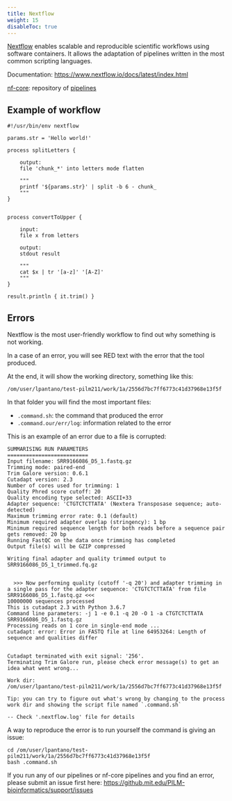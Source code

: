 ```yaml
---
title: Nextflow
weight: 15
disableToc: true
---
```


[Nextflow](https://www.nextflow.io/) enables scalable and reproducible scientific workflows using software containers. It allows the adaptation of pipelines written in the most common scripting languages. 

Documentation: https://www.nextflow.io/docs/latest/index.html

[nf-core](https://nf-co.re/): repository of [pipelines](https://nf-co.re/pipelines)

## Example of workflow

```
#!/usr/bin/env nextflow

params.str = 'Hello world!'

process splitLetters {

    output:
    file 'chunk_*' into letters mode flatten

    """
    printf '${params.str}' | split -b 6 - chunk_
    """
}


process convertToUpper {

    input:
    file x from letters

    output:
    stdout result

    """
    cat $x | tr '[a-z]' '[A-Z]'
    """
}

result.println { it.trim() }
```

## Errors

Nextflow is the most user-friendly workflow to find out why something is not working.

In a case of an error, you will see RED text with the error that the tool produced.

At the end, it will show the working directory, something like this:

`/om/user/lpantano/test-pilm211/work/1a/2556d7bc7ff6773c41d37968e13f5f`

In that folder you will find the most important files:

* `.command.sh`: the command that produced the error
* `.command.our/err/log`: information related to the error

This is an example of an error due to a file is corrupted:

```
SUMMARISING RUN PARAMETERS
==========================
Input filename: SRR9166086_D5_1.fastq.gz
Trimming mode: paired-end
Trim Galore version: 0.6.1
Cutadapt version: 2.3
Number of cores used for trimming: 1
Quality Phred score cutoff: 20
Quality encoding type selected: ASCII+33
Adapter sequence: 'CTGTCTCTTATA' (Nextera Transposase sequence; auto-detected)
Maximum trimming error rate: 0.1 (default)
Minimum required adapter overlap (stringency): 1 bp
Minimum required sequence length for both reads before a sequence pair gets removed: 20 bp
Running FastQC on the data once trimming has completed
Output file(s) will be GZIP compressed

Writing final adapter and quality trimmed output to SRR9166086_D5_1_trimmed.fq.gz


  >>> Now performing quality (cutoff '-q 20') and adapter trimming in a single pass for the adapter sequence: 'CTGTCTCTTATA' from file SRR9166086_D5_1.fastq.gz <<<
10000000 sequences processed
This is cutadapt 2.3 with Python 3.6.7
Command line parameters: -j 1 -e 0.1 -q 20 -O 1 -a CTGTCTCTTATA SRR9166086_D5_1.fastq.gz
Processing reads on 1 core in single-end mode ...
cutadapt: error: Error in FASTQ file at line 64953264: Length of sequence and qualities differ


Cutadapt terminated with exit signal: '256'.
Terminating Trim Galore run, please check error message(s) to get an idea what went wrong...

Work dir:
/om/user/lpantano/test-pilm211/work/1a/2556d7bc7ff6773c41d37968e13f5f

Tip: you can try to figure out what's wrong by changing to the process work dir and showing the script file named `.command.sh`

-- Check '.nextflow.log' file for details
```

A way to reproduce the error is to run yourself the command is giving an issue:

```
cd /om/user/lpantano/test-pilm211/work/1a/2556d7bc7ff6773c41d37968e13f5f
bash .command.sh
```

If you run any of our pipelines or nf-core pipelines and you find an error, please submit an issue first here: https://github.mit.edu/PILM-bioinformatics/support/issues
